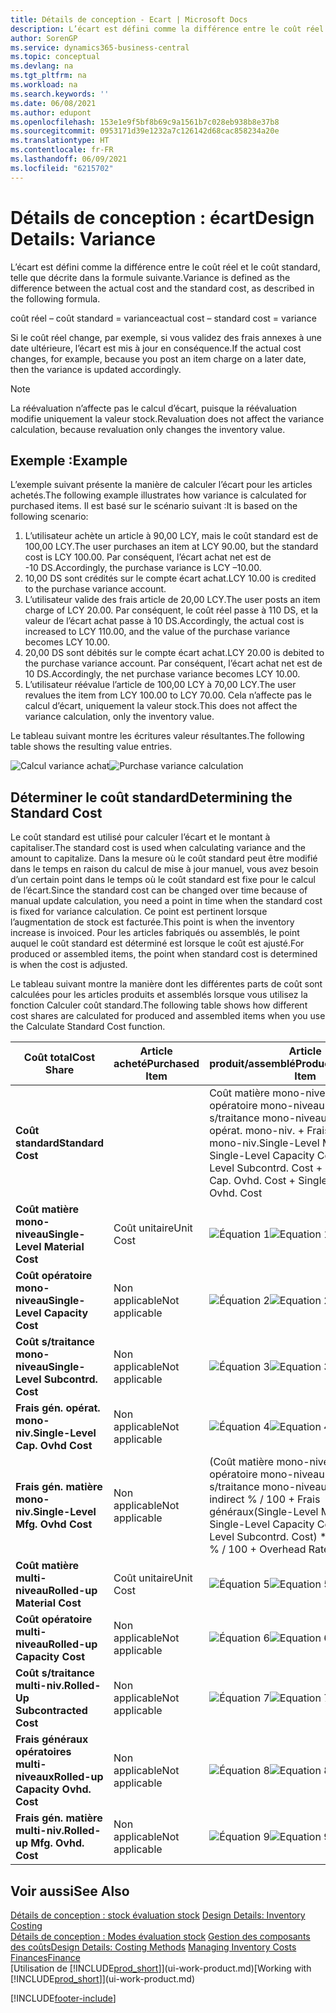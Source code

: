 ```yaml
---
title: Détails de conception - Ecart | Microsoft Docs
description: L’écart est défini comme la différence entre le coût réel et le coût standard, telle que décrite dans la formule suivante.
author: SorenGP
ms.service: dynamics365-business-central
ms.topic: conceptual
ms.devlang: na
ms.tgt_pltfrm: na
ms.workload: na
ms.search.keywords: ''
ms.date: 06/08/2021
ms.author: edupont
ms.openlocfilehash: 153e1e9f5bf8b69c9a1561b7c028eb938b8e37b8
ms.sourcegitcommit: 0953171d39e1232a7c126142d68cac858234a20e
ms.translationtype: HT
ms.contentlocale: fr-FR
ms.lasthandoff: 06/09/2021
ms.locfileid: "6215702"
---
```

# <a name="design-details-variance"></a><span data-ttu-id="60b8d-103">Détails de conception : écart</span><span class="sxs-lookup"><span data-stu-id="60b8d-103">Design Details: Variance</span></span>
<span data-ttu-id="60b8d-104">L’écart est défini comme la différence entre le coût réel et le coût standard, telle que décrite dans la formule suivante.</span><span class="sxs-lookup"><span data-stu-id="60b8d-104">Variance is defined as the difference between the actual cost and the standard cost, as described in the following formula.</span></span>  

 <span data-ttu-id="60b8d-105">coût réel – coût standard = variance</span><span class="sxs-lookup"><span data-stu-id="60b8d-105">actual cost – standard cost = variance</span></span>  

 <span data-ttu-id="60b8d-106">Si le coût réel change, par exemple, si vous validez des frais annexes à une date ultérieure, l’écart est mis à jour en conséquence.</span><span class="sxs-lookup"><span data-stu-id="60b8d-106">If the actual cost changes, for example, because you post an item charge on a later date, then the variance is updated accordingly.</span></span>  

> [!NOTE]  
>  <span data-ttu-id="60b8d-107">La réévaluation n’affecte pas le calcul d’écart, puisque la réévaluation modifie uniquement la valeur stock.</span><span class="sxs-lookup"><span data-stu-id="60b8d-107">Revaluation does not affect the variance calculation, because revaluation only changes the inventory value.</span></span>  

## <a name="example"></a><span data-ttu-id="60b8d-108">Exemple :</span><span class="sxs-lookup"><span data-stu-id="60b8d-108">Example</span></span>  
 <span data-ttu-id="60b8d-109">L’exemple suivant présente la manière de calculer l’écart pour les articles achetés.</span><span class="sxs-lookup"><span data-stu-id="60b8d-109">The following example illustrates how variance is calculated for purchased items.</span></span> <span data-ttu-id="60b8d-110">Il est basé sur le scénario suivant :</span><span class="sxs-lookup"><span data-stu-id="60b8d-110">It is based on the following scenario:</span></span>  

1.  <span data-ttu-id="60b8d-111">L’utilisateur achète un article à 90,00 LCY, mais le coût standard est de 100,00 LCY.</span><span class="sxs-lookup"><span data-stu-id="60b8d-111">The user purchases an item at LCY 90.00, but the standard cost is LCY 100.00.</span></span> <span data-ttu-id="60b8d-112">Par conséquent, l’écart achat net est de -10 DS.</span><span class="sxs-lookup"><span data-stu-id="60b8d-112">Accordingly, the purchase variance is LCY –10.00.</span></span>  
2.  <span data-ttu-id="60b8d-113">10,00 DS sont crédités sur le compte écart achat.</span><span class="sxs-lookup"><span data-stu-id="60b8d-113">LCY 10.00 is credited to the purchase variance account.</span></span>  
3.  <span data-ttu-id="60b8d-114">L’utilisateur valide des frais article de 20,00 LCY.</span><span class="sxs-lookup"><span data-stu-id="60b8d-114">The user posts an item charge of LCY 20.00.</span></span> <span data-ttu-id="60b8d-115">Par conséquent, le coût réel passe à 110 DS, et la valeur de l’écart achat passe à 10 DS.</span><span class="sxs-lookup"><span data-stu-id="60b8d-115">Accordingly, the actual cost is increased to LCY 110.00, and the value of the purchase variance becomes LCY 10.00.</span></span>  
4.  <span data-ttu-id="60b8d-116">20,00 DS sont débités sur le compte écart achat.</span><span class="sxs-lookup"><span data-stu-id="60b8d-116">LCY 20.00 is debited to the purchase variance account.</span></span> <span data-ttu-id="60b8d-117">Par conséquent, l’écart achat net est de 10 DS.</span><span class="sxs-lookup"><span data-stu-id="60b8d-117">Accordingly, the net purchase variance becomes LCY 10.00.</span></span>  
5.  <span data-ttu-id="60b8d-118">L’utilisateur réévalue l’article de 100,00 LCY à 70,00 LCY.</span><span class="sxs-lookup"><span data-stu-id="60b8d-118">The user revalues the item from LCY 100.00 to LCY 70.00.</span></span> <span data-ttu-id="60b8d-119">Cela n’affecte pas le calcul d’écart, uniquement la valeur stock.</span><span class="sxs-lookup"><span data-stu-id="60b8d-119">This does not affect the variance calculation, only the inventory value.</span></span>  

 <span data-ttu-id="60b8d-120">Le tableau suivant montre les écritures valeur résultantes.</span><span class="sxs-lookup"><span data-stu-id="60b8d-120">The following table shows the resulting value entries.</span></span>  

 <span data-ttu-id="60b8d-121">![Calcul variance achat](media/design_details_inventory_costing_11_purchase_variance.png "Calcul variance achat")</span><span class="sxs-lookup"><span data-stu-id="60b8d-121">![Purchase variance calculation](media/design_details_inventory_costing_11_purchase_variance.png "Purchase variance calculation")</span></span>  

## <a name="determining-the-standard-cost"></a><span data-ttu-id="60b8d-122">Déterminer le coût standard</span><span class="sxs-lookup"><span data-stu-id="60b8d-122">Determining the Standard Cost</span></span>  
 <span data-ttu-id="60b8d-123">Le coût standard est utilisé pour calculer l’écart et le montant à capitaliser.</span><span class="sxs-lookup"><span data-stu-id="60b8d-123">The standard cost is used when calculating variance and the amount to capitalize.</span></span> <span data-ttu-id="60b8d-124">Dans la mesure où le coût standard peut être modifié dans le temps en raison du calcul de mise à jour manuel, vous avez besoin d’un certain point dans le temps où le coût standard est fixe pour le calcul de l’écart.</span><span class="sxs-lookup"><span data-stu-id="60b8d-124">Since the standard cost can be changed over time because of manual update calculation, you need a point in time when the standard cost is fixed for variance calculation.</span></span> <span data-ttu-id="60b8d-125">Ce point est pertinent lorsque l’augmentation de stock est facturée.</span><span class="sxs-lookup"><span data-stu-id="60b8d-125">This point is when the inventory increase is invoiced.</span></span> <span data-ttu-id="60b8d-126">Pour les articles fabriqués ou assemblés, le point auquel le coût standard est déterminé est lorsque le coût est ajusté.</span><span class="sxs-lookup"><span data-stu-id="60b8d-126">For produced or assembled items, the point when standard cost is determined is when the cost is adjusted.</span></span>  

 <span data-ttu-id="60b8d-127">Le tableau suivant montre la manière dont les différentes parts de coût sont calculées pour les articles produits et assemblés lorsque vous utilisez la fonction Calculer coût standard.</span><span class="sxs-lookup"><span data-stu-id="60b8d-127">The following table shows how different cost shares are calculated for produced and assembled items when you use the Calculate Standard Cost function.</span></span>  

|<span data-ttu-id="60b8d-128">Coût total</span><span class="sxs-lookup"><span data-stu-id="60b8d-128">Cost Share</span></span>|<span data-ttu-id="60b8d-129">Article acheté</span><span class="sxs-lookup"><span data-stu-id="60b8d-129">Purchased Item</span></span>|<span data-ttu-id="60b8d-130">Article produit/assemblé</span><span class="sxs-lookup"><span data-stu-id="60b8d-130">Produced/Assembled Item</span></span>|  
|----------------|--------------------|------------------------------|  
|<span data-ttu-id="60b8d-131">**Coût standard**</span><span class="sxs-lookup"><span data-stu-id="60b8d-131">**Standard Cost**</span></span>||<span data-ttu-id="60b8d-132">Coût matière mono-niveau + Coût opératoire mono-niveau + Coût s/traitance mono-niveau + Frais gén. opérat. mono-niv. + Frais gén. matière mono-niv.</span><span class="sxs-lookup"><span data-stu-id="60b8d-132">Single-Level Material Cost + Single-Level Capacity Cost + Single-Level Subcontrd. Cost + Single-Level Cap. Ovhd. Cost + Single-Level Mfg. Ovhd. Cost</span></span>|  
|<span data-ttu-id="60b8d-133">**Coût matière mono-niveau**</span><span class="sxs-lookup"><span data-stu-id="60b8d-133">**Single-Level Material Cost**</span></span>|<span data-ttu-id="60b8d-134">Coût unitaire</span><span class="sxs-lookup"><span data-stu-id="60b8d-134">Unit Cost</span></span>|<span data-ttu-id="60b8d-135">![Équation 1](media/design_details_inventory_costing_11_equation_1.png "Équation 1")</span><span class="sxs-lookup"><span data-stu-id="60b8d-135">![Equation 1](media/design_details_inventory_costing_11_equation_1.png "Equation 1")</span></span>|  
|<span data-ttu-id="60b8d-136">**Coût opératoire mono-niveau**</span><span class="sxs-lookup"><span data-stu-id="60b8d-136">**Single-Level Capacity Cost**</span></span>|<span data-ttu-id="60b8d-137">Non applicable</span><span class="sxs-lookup"><span data-stu-id="60b8d-137">Not applicable</span></span>|<span data-ttu-id="60b8d-138">![Équation 2](media/design_details_inventory_costing_11_equation_2.png "Équation 2")</span><span class="sxs-lookup"><span data-stu-id="60b8d-138">![Equation 2](media/design_details_inventory_costing_11_equation_2.png "Equation 2")</span></span>|  
|<span data-ttu-id="60b8d-139">**Coût s/traitance mono-niveau**</span><span class="sxs-lookup"><span data-stu-id="60b8d-139">**Single-Level Subcontrd. Cost**</span></span>|<span data-ttu-id="60b8d-140">Non applicable</span><span class="sxs-lookup"><span data-stu-id="60b8d-140">Not applicable</span></span>|<span data-ttu-id="60b8d-141">![Équation 3](media/design_details_inventory_costing_11_equation_3.png "Équation 3")</span><span class="sxs-lookup"><span data-stu-id="60b8d-141">![Equation 3](media/design_details_inventory_costing_11_equation_3.png "Equation 3")</span></span>|  
|<span data-ttu-id="60b8d-142">**Frais gén. opérat. mono-niv.**</span><span class="sxs-lookup"><span data-stu-id="60b8d-142">**Single-Level Cap. Ovhd Cost**</span></span>|<span data-ttu-id="60b8d-143">Non applicable</span><span class="sxs-lookup"><span data-stu-id="60b8d-143">Not applicable</span></span>|<span data-ttu-id="60b8d-144">![Équation 4](media/design_details_inventory_costing_11_equation_4.png "Équation 4")</span><span class="sxs-lookup"><span data-stu-id="60b8d-144">![Equation 4](media/design_details_inventory_costing_11_equation_4.png "Equation 4")</span></span>|  
|<span data-ttu-id="60b8d-145">**Frais gén. matière mono-niv.**</span><span class="sxs-lookup"><span data-stu-id="60b8d-145">**Single-Level Mfg. Ovhd Cost**</span></span>|<span data-ttu-id="60b8d-146">Non applicable</span><span class="sxs-lookup"><span data-stu-id="60b8d-146">Not applicable</span></span>|<span data-ttu-id="60b8d-147">(Coût matière mono-niveau + Coût opératoire mono-niveau + Coût s/traitance mono-niveau) \* Coût indirect % / 100 + Frais généraux</span><span class="sxs-lookup"><span data-stu-id="60b8d-147">(Single-Level Material Cost + Single-Level Capacity Cost + Single-Level Subcontrd. Cost) \* Indirect Cost % / 100 + Overhead Rate</span></span>|  
|<span data-ttu-id="60b8d-148">**Coût matière multi-niveau**</span><span class="sxs-lookup"><span data-stu-id="60b8d-148">**Rolled-up Material Cost**</span></span>|<span data-ttu-id="60b8d-149">Coût unitaire</span><span class="sxs-lookup"><span data-stu-id="60b8d-149">Unit Cost</span></span>|<span data-ttu-id="60b8d-150">![Équation 5](media/design_details_inventory_costing_11_equation_5.png "Équation 5")</span><span class="sxs-lookup"><span data-stu-id="60b8d-150">![Equation 5](media/design_details_inventory_costing_11_equation_5.png "Equation 5")</span></span>|  
|<span data-ttu-id="60b8d-151">**Coût opératoire multi-niveau**</span><span class="sxs-lookup"><span data-stu-id="60b8d-151">**Rolled-up Capacity Cost**</span></span>|<span data-ttu-id="60b8d-152">Non applicable</span><span class="sxs-lookup"><span data-stu-id="60b8d-152">Not applicable</span></span>|<span data-ttu-id="60b8d-153">![Équation 6](media/design_details_inventory_costing_11_equation_6.png "Équation 6")</span><span class="sxs-lookup"><span data-stu-id="60b8d-153">![Equation 6](media/design_details_inventory_costing_11_equation_6.png "Equation 6")</span></span>|  
|<span data-ttu-id="60b8d-154">**Coût s/traitance multi-niv.**</span><span class="sxs-lookup"><span data-stu-id="60b8d-154">**Rolled-Up Subcontracted Cost**</span></span>|<span data-ttu-id="60b8d-155">Non applicable</span><span class="sxs-lookup"><span data-stu-id="60b8d-155">Not applicable</span></span>|<span data-ttu-id="60b8d-156">![Équation 7](media/design_details_inventory_costing_11_equation_7.png "Équation 7")</span><span class="sxs-lookup"><span data-stu-id="60b8d-156">![Equation 7](media/design_details_inventory_costing_11_equation_7.png "Equation 7")</span></span>|  
|<span data-ttu-id="60b8d-157">**Frais généraux opératoires multi-niveaux**</span><span class="sxs-lookup"><span data-stu-id="60b8d-157">**Rolled-up Capacity Ovhd. Cost**</span></span>|<span data-ttu-id="60b8d-158">Non applicable</span><span class="sxs-lookup"><span data-stu-id="60b8d-158">Not applicable</span></span>|<span data-ttu-id="60b8d-159">![Équation 8](media/design_details_inventory_costing_11_equation_8.png "Équation 8")</span><span class="sxs-lookup"><span data-stu-id="60b8d-159">![Equation 8](media/design_details_inventory_costing_11_equation_8.png "Equation 8")</span></span>|  
|<span data-ttu-id="60b8d-160">**Frais gén. matière multi-niv.**</span><span class="sxs-lookup"><span data-stu-id="60b8d-160">**Rolled-up Mfg. Ovhd. Cost**</span></span>|<span data-ttu-id="60b8d-161">Non applicable</span><span class="sxs-lookup"><span data-stu-id="60b8d-161">Not applicable</span></span>|<span data-ttu-id="60b8d-162">![Équation 9](media/design_details_inventory_costing_11_equation_9.png "Équation 9")</span><span class="sxs-lookup"><span data-stu-id="60b8d-162">![Equation 9](media/design_details_inventory_costing_11_equation_9.png "Equation 9")</span></span>|  

## <a name="see-also"></a><span data-ttu-id="60b8d-163">Voir aussi</span><span class="sxs-lookup"><span data-stu-id="60b8d-163">See Also</span></span>  
 <span data-ttu-id="60b8d-164">[Détails de conception : stock évaluation stock](design-details-inventory-costing.md) </span><span class="sxs-lookup"><span data-stu-id="60b8d-164">[Design Details: Inventory Costing](design-details-inventory-costing.md) </span></span>  
 <span data-ttu-id="60b8d-165">[Détails de conception : Modes évaluation stock](design-details-costing-methods.md) [Gestion des composants des coûts](finance-manage-inventory-costs.md)</span><span class="sxs-lookup"><span data-stu-id="60b8d-165">[Design Details: Costing Methods](design-details-costing-methods.md) [Managing Inventory Costs](finance-manage-inventory-costs.md)</span></span>  
 [<span data-ttu-id="60b8d-166">Finances</span><span class="sxs-lookup"><span data-stu-id="60b8d-166">Finance</span></span>](finance.md)  
 <span data-ttu-id="60b8d-167">[Utilisation de [!INCLUDE[prod_short](includes/prod_short.md)]](ui-work-product.md)</span><span class="sxs-lookup"><span data-stu-id="60b8d-167">[Working with [!INCLUDE[prod_short](includes/prod_short.md)]](ui-work-product.md)</span></span>


[!INCLUDE[footer-include](includes/footer-banner.md)]